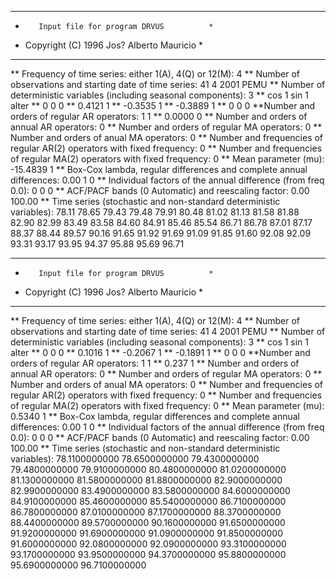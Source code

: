 ************************************************
*        Input file for program DRVUS          *
* Copyright (C) 1996 Jos? Alberto Mauricio     *
************************************************

** Frequency of time series: either 1(A), 4(Q) or 12(M):
 4
** Number of observations and starting date of time series:
 41  4 2001 PEMU
** Number of deterministic variables (including seasonal components):
3
**
cos 1
sin 1
alter
**
0 0 0
**
0.4121  1
**
-0.3535  1
**
-0.3889  1
**
0 0 0
**Number and orders of regular AR operators:
1 1
**
0.0000 0
** Number and orders of annual AR operators:
0
** Number and orders of regular MA operators:
0
** Number and orders of anual MA operators:
0
** Number and frequencies of regular AR(2) operators with fixed frequency:
0
** Number and frequencies of regular MA(2) operators with fixed frequency:
0
** Mean parameter (mu):
-15.4839 1
** Box-Cox lambda, regular differences and complete annual differences:
0.00 1 0
** Individual factors of the annual difference (from freq 0.0): 
 0 0 0
** ACF/PACF bands (0 Automatic) and reescaling factor: 
 0.00 100.00
** Time series (stochastic and non-standard deterministic variables): 
78.11
78.65
79.43
79.48
79.91
80.48
81.02
81.13
81.58
81.88
82.90
82.99
83.49
83.58
84.60
84.91
85.46
85.54
86.71
86.78
87.01
87.17
88.37
88.44
89.57
90.16
91.65
91.92
91.69
91.09
91.85
91.60
92.08
92.09
93.31
93.17
93.95
94.37
95.88
95.69
96.71


************************************************
*        Input file for program DRVUS          *
* Copyright (C) 1996 Jos? Alberto Mauricio     *
************************************************

** Frequency of time series: either 1(A), 4(Q) or 12(M):
 4
** Number of observations and starting date of time series:
 41  4 2001 PEMU
** Number of deterministic variables (including seasonal components):
3
**
cos 1
sin 1
alter
**
0 0 0 
**
0.1016  1
**
-0.2067  1
**
-0.1891  1
**
0 0 0 
**Number and orders of regular AR operators:
1 1
**
0.237 1
** Number and orders of annual AR operators:
0
** Number and orders of regular MA operators:
0
** Number and orders of anual MA operators:
0
** Number and frequencies of regular AR(2) operators with fixed frequency:
0
** Number and frequencies of regular MA(2) operators with fixed frequency:
0
** Mean parameter (mu):
0.5340 1
** Box-Cox lambda, regular differences and complete annual differences:
0.00 1 0
** Individual factors of the annual difference (from freq 0.0): 
 0 0 0
** ACF/PACF bands (0 Automatic) and reescaling factor: 
 0.00 100.00
** Time series (stochastic and non-standard deterministic variables): 
78.1100000000 
78.6500000000 
79.4300000000 
79.4800000000 
79.9100000000 
80.4800000000 
81.0200000000 
81.1300000000 
81.5800000000 
81.8800000000 
82.9000000000 
82.9900000000 
83.4900000000 
83.5800000000 
84.6000000000 
84.9100000000 
85.4600000000 
85.5400000000 
86.7100000000 
86.7800000000 
87.0100000000 
87.1700000000 
88.3700000000 
88.4400000000 
89.5700000000 
90.1600000000 
91.6500000000 
91.9200000000 
91.6900000000 
91.0900000000 
91.8500000000 
91.6000000000 
92.0800000000 
92.0900000000 
93.3100000000 
93.1700000000 
93.9500000000 
94.3700000000 
95.8800000000 
95.6900000000 
96.7100000000 
